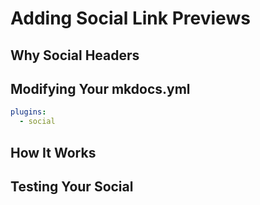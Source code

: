 # Adding Social Link Previews

## Why Social Headers

## Modifying Your mkdocs.yml

```yml
plugins:
  - social
```

## How It Works

## 

## Testing Your Social 